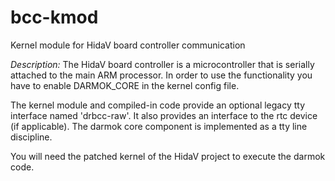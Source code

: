 bcc-kmod
========

Kernel module for HidaV board controller communication

_Description:_
The HidaV board controller is a microcontroller that is serially attached to the main ARM processor.
In order to use the functionality you have to enable DARMOK_CORE in the kernel config file. 

The kernel module and compiled-in code provide an optional legacy tty interface named 'drbcc-raw'.
It also provides an interface to the rtc device (if applicable).
The darmok core component is implemented as a tty line discipline.

You will need the patched kernel of the HidaV project to execute the darmok code.
